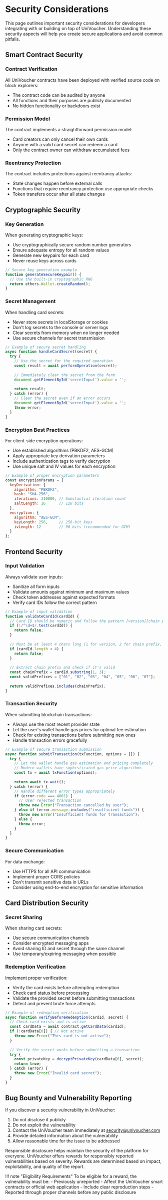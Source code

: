 # Security Considerations

This page outlines important security considerations for developers integrating with or building on top of UniVoucher. Understanding these security aspects will help you create secure applications and avoid common pitfalls.

## Smart Contract Security

### Contract Verification

All UniVoucher contracts have been deployed with verified source code on block explorers:

- The contract code can be audited by anyone
- All functions and their purposes are publicly documented
- No hidden functionality or backdoors exist

### Permission Model

The contract implements a straightforward permission model:

- Card creators can only cancel their own cards
- Anyone with a valid card secret can redeem a card
- Only the contract owner can withdraw accumulated fees

### Reentrancy Protection

The contract includes protections against reentrancy attacks:

- State changes happen before external calls
- Functions that require reentrancy protection use appropriate checks
- Token transfers occur after all state changes

## Cryptographic Security

### Key Generation

When generating cryptographic keys:

- Use cryptographically secure random number generators
- Ensure adequate entropy for all random values
- Generate new keypairs for each card
- Never reuse keys across cards

```javascript
// Secure key generation example
function generateSecureKeypair() {
  // Use the built-in cryptographic RNG
  return ethers.Wallet.createRandom();
}
```

### Secret Management

When handling card secrets:

- Never store secrets in localStorage or cookies
- Don't log secrets to the console or server logs
- Clear secrets from memory when no longer needed
- Use secure channels for secret transmission

```javascript
// Example of secure secret handling
async function handleCardSecret(secret) {
  try {
    // Use the secret for the required operation
    const result = await performOperation(secret);
    
    // Immediately clear the secret from the form
    document.getElementById('secretInput').value = '';
    
    return result;
  } catch (error) {
    // Clear the secret even if an error occurs
    document.getElementById('secretInput').value = '';
    throw error;
  }
}
```

### Encryption Best Practices

For client-side encryption operations:

- Use established algorithms (PBKDF2, AES-GCM)
- Apply appropriate key derivation parameters
- Include authentication tags to verify decryption
- Use unique salt and IV values for each encryption

```javascript
// Example of proper encryption parameters
const encryptionParams = {
  keyDerivation: {
    algorithm: "PBKDF2",
    hash: "SHA-256",
    iterations: 310000, // Substantial iteration count
    saltLength: 16      // 128 bits
  },
  encryption: {
    algorithm: "AES-GCM",
    keyLength: 256,     // 256-bit keys
    ivLength: 12        // 96 bits (recommended for GCM)
  }
};
```

## Frontend Security

### Input Validation

Always validate user inputs:

- Sanitize all form inputs
- Validate amounts against minimum and maximum values
- Check token addresses against expected formats
- Verify card IDs follow the correct pattern

```javascript
// Example of input validation
function validateCardId(cardId) {
  // Card ID should be numeric and follow the pattern [version][chain prefix][card number]
  if (!/^\d+$/.test(cardId)) {
    return false;
  }
  
  // Must be at least 4 chars long (1 for version, 2 for chain prefix, remaining card number)
  if (cardId.length < 4) {
    return false;
  }
  
  // Extract chain prefix and check if it's valid
  const chainPrefix = cardId.substring(1, 3);
  const validPrefixes = ["01", "02", "03", "04", "05", "06", "07"];
  
  return validPrefixes.includes(chainPrefix);
}
```

### Transaction Security

When submitting blockchain transactions:

- Always use the most recent provider state
- Let the user's wallet handle gas prices for optimal fee estimation
- Check for existing transactions before submitting new ones
- Handle transaction errors gracefully

```javascript
// Example of secure transaction submission
async function submitTransaction(txFunction, options = {}) {
  try {
    // Let the wallet handle gas estimation and pricing completely
    // Modern wallets have sophisticated gas price algorithms
    const tx = await txFunction(options);
    
    return await tx.wait();
  } catch (error) {
    // Handle different error types appropriately
    if (error.code === 4001) {
      // User rejected transaction
      throw new Error("Transaction cancelled by user");
    } else if (error.message.includes("insufficient funds")) {
      throw new Error("Insufficient funds for transaction");
    } else {
      throw error;
    }
  }
}
```

### Secure Communication

For data exchange:

- Use HTTPS for all API communication
- Implement proper CORS policies
- Don't transmit sensitive data in URLs
- Consider using end-to-end encryption for sensitive information

## Card Distribution Security

### Secret Sharing

When sharing card secrets:

- Use secure communication channels
- Consider encrypted messaging apps
- Avoid sharing ID and secret through the same channel
- Use temporary/expiring messaging when possible

### Redemption Verification

Implement proper verification:

- Verify the card exists before attempting redemption
- Check card status before processing
- Validate the provided secret before submitting transactions
- Detect and prevent brute force attempts

```javascript
// Example of redemption verification
async function verifyBeforeRedemption(cardId, secret) {
  // Check card exists and is active
  const cardData = await contract.getCardData(cardId);
  if (!cardData[0]) { // Not active
    throw new Error("This card is not active");
  }
  
  // Verify the secret works before submitting a transaction
  try {
    const privateKey = decryptPrivateKey(cardData[6], secret);
    return true;
  } catch (error) {
    throw new Error("Invalid card secret");
  }
}
```

## Bug Bounty and Vulnerability Reporting

If you discover a security vulnerability in UniVoucher:

1. Do not disclose it publicly
2. Do not exploit the vulnerability
3. Contact the UniVoucher team immediately at security@univoucher.com
4. Provide detailed information about the vulnerability
5. Allow reasonable time for the issue to be addressed

Responsible disclosure helps maintain the security of the platform for everyone. UniVoucher offers rewards for responsibly reported vulnerabilities based on severity. Rewards are determined based on impact, exploitability, and quality of the report. 

!!! note "Eligibility Requirements"
    To be eligible for a reward, the vulnerability must be:
    - Previously unreported
    - Affect the UniVoucher smart contracts or official web application
    - Include clear reproduction steps
    - Reported through proper channels before any public disclosure
